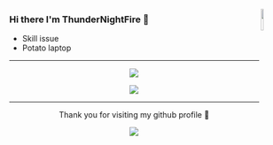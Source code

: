 </p>
<img align="right" width="10%" src="https://i0.hdslb.com/bfs/new_dyn/ee5bab703ab2c3950909fbb28756674d586631367.gif" width="100"/>
<p>

### Hi there I'm ThunderNightFire 👋

- Skill issue
- Potato laptop

---

</p>
<p align="center">
<img align="center" src="https://github-widgetbox.vercel.app/api/profile?username=ThunderNightFire&theme=dark&data=repositories,stars,commits">
</p>

<p align="center">
<img align="center" src="https://github-widgetbox.vercel.app/api/skills?software=windows,vscode,html&includeNames=true&theme=dark">
</p>

---

<p align="center">Thank you for visiting my github profile 🩷</p>
<p align="center">
<img align="center" src="https://external-media.spacehey.net/media/sFVSHpRzqAZPWUgaVw7QbYw5cAvVfgxr8st4f79EHlYU=/https://c.tenor.com/WqEHXwWCnP4AAAAd/tanmoshi-tantei-wa-mou-shindeiru.gif">
</p>
